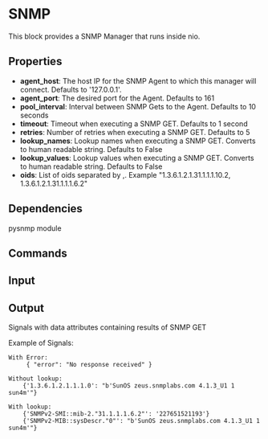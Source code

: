 SNMP
====

This block provides a SNMP Manager that runs inside nio. 


Properties
----------

-  **agent_host**: The host IP for the SNMP Agent to which this manager will connect. Defaults to '127.0.0.1'.
-  **agent_port**: The desired port for the Agent. Defaults to 161
-  **pool_interval**: Interval between SNMP Gets to the Agent. Defaults to 10 seconds 
-  **timeout**: Timeout when executing a SNMP GET. Defaults to 1 second 
-  **retries**: Number of retries when executing a SNMP GET. Defaults to 5 
-  **lookup_names**: Lookup names when executing a SNMP GET. Converts to human readable string. Defaults to False 
-  **lookup_values**: Lookup values when executing a SNMP GET. Converts to human readable string. Defaults to False 
-  **oids**: List of oids separated by ,. Example "1.3.6.1.2.1.31.1.1.1.10.2, 1.3.6.1.2.1.31.1.1.1.6.2" 

Dependencies
------------

  pysnmp module

Commands
--------


Input
-----


Output
------

  Signals with data attributes containing results of SNMP GET
  
  Example of Signals:

    With Error:
         { "error": "No response received" }
    
    Without lookup:
        {'1.3.6.1.2.1.1.1.0': "b'SunOS zeus.snmplabs.com 4.1.3_U1 1 sun4m'"}
    
    With lookup:
        {'SNMPv2-SMI::mib-2."31.1.1.1.6.2"': '227651521193'}
        {'SNMPv2-MIB::sysDescr."0"': "b'SunOS zeus.snmplabs.com 4.1.3_U1 1 sun4m'"}